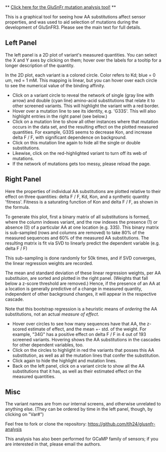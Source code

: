 ** [Click here for the GluSnFr mutation analysis tool!](https://tlh24.github.io/glusnfr-analysis/sniffer.html) **

This is a graphical tool for seeing how AA substitutions affect sensor properties, and was used to aid selection of mutations during the development of GluSnFR3.   Please see the main text for full details.

## Left Panel

The left panel is a 2D plot of variant's measured quantities.  You can select the X and Y axes by clicking on them; hover over the labels for a tooltip for a longer description of the quantity. 

In the 2D plot, each variant is a colored circle.  Color refers to Kd; blue = 0 um, red = 1 mM.  This mapping is linear, but you can hover over each circle to see the numerical value of the binding affinity. 

- Click on a variant circle to reveal the network of single (gray line with arrow) and double (cyan line) amino-acid substitutions that relate it to other screened variants.  This will highlight the variant with a red border. 
- Hover over a mutation line to see its identity, e.g. 'G33S'.  This will also highlight entries in the right panel (see below.)
- Click on a mutation line to show all other instances where that mutation occurs in the data set, and the resulting effect on the plotted measured quantities.  For example, G33S seems to decrease Kon, and increase delta F / F, with significant dependence on background. 
- Click on this mutation line again to hide all the single or double substitutions.
- Likewise, click on the red-highlighted variant to turn off its web of mutations. 
- If the network of mutations gets too messy, please reload the page. 


## Right Panel

Here the properties of individual AA substitutions are plotted relative to their effect on three quantities: delta F / F, Kd, Kon, and a synthetic quantity 'fitness'.  Fitness is a saturating function of Kon and delta F / F, as shown in the formula. 

To generate this plot, first a binary matrix of all substitutions is formed, where the column indexes variant, and the row indexes the presence (1) or absence (0) of a particular AA at one location (e.g. 33S). 
This binary matrix is sub-sampled (rows and columns are removed) to take 80% of the measured sequences and 60% of the measured AA substitutions.  The resulting matrix is fit via SVD to linearly predict the dependent variable (e.g. delta F / F)

This sub-sampling is done randomly for 50k times, and if SVD converges, the linear regression weights are recorded. 

The mean and standard deviation of these linear regression weights, per AA substituion, are sorted and plotted in the right panel.  (Weights that fall below a z-score threshold are removed.) Hence, if the presence of an AA at a location is generally predictive of a change in measured quantity, independent of other background changes, it will appear in the respective cascade. 

Note that this bootstrap regression is a heuristic means of *ordering* the AA substitutions, not an actual *measure of effect*. 

- Hover over circles to see how many sequences have that AA, the z-scored estimate of effect, and the mean +- std. of the weight.  For example, "34G" has a positive effect on delta F / F in 4 out of 193 screened variants.  Hovering shows the AA substitutions in the cascades for other dependent variables, too. 
- Click on the circles to highlight in red the variants that posses this AA substitution, as well as all the mutation lines that confer the substitution.
- Click again to hide the highlight and mutation lines. 
- Back on the left panel, click on a variant circle to show all the AA substitutions that it has, as well as their estimated effect on the measured quantities.

## Misc

The variant names are from our internal screens, and otherwise unrelated to anything else. (They can be ordered by time in the left panel, though, by clicking on "Var#")

Feel free to fork or clone the repository: https://github.com/tlh24/glusnfr-analysis

This analysis has also been performed for GCaMP family of sensors; if you are interested in that, please email the authors. 


